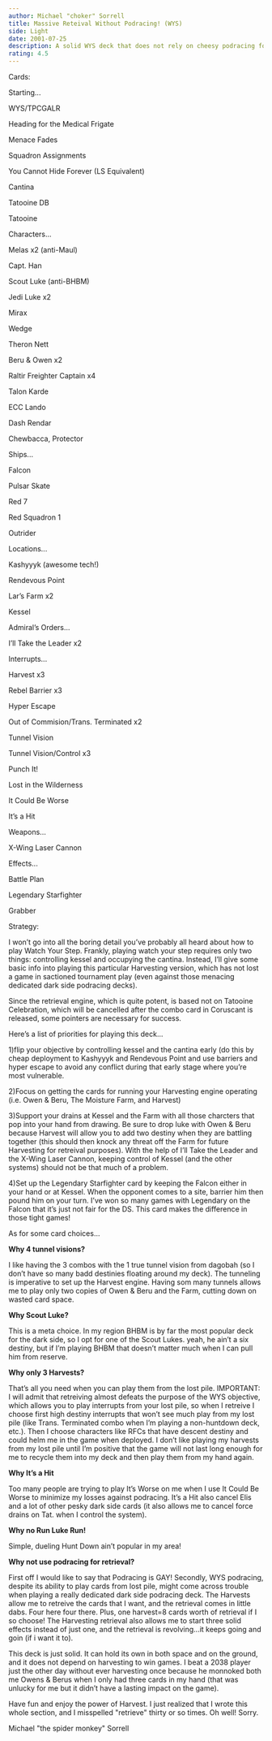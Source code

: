 ```yaml
---
author: Michael "choker" Sorrell
title: Massive Reteival Without Podracing! (WYS)
side: Light
date: 2001-07-25
description: A solid WYS deck that does not rely on cheesy podracing for retreival. This deck is old skool, but still is a clear winner...It just won me a tourney last weekend.
rating: 4.5
---
```

Cards: 

Starting...
WYS/TPCGALR
Heading for the Medical Frigate
Menace Fades
Squadron Assignments
You Cannot Hide Forever (LS Equivalent)
Cantina
Tatooine DB
Tatooine

Characters...
Melas x2 (anti-Maul)
Capt. Han
Scout Luke (anti-BHBM)
Jedi Luke x2
Mirax
Wedge
Theron Nett
Beru & Owen x2
Raltir Freighter Captain x4
Talon Karde
ECC Lando
Dash Rendar
Chewbacca, Protector

Ships...
Falcon
Pulsar Skate
Red 7
Red Squadron 1
Outrider

Locations...
Kashyyyk (awesome tech!)
Rendevous Point
Lar’s Farm x2
Kessel

Admiral’s Orders...
I’ll Take the Leader x2

Interrupts...
Harvest x3
Rebel Barrier x3
Hyper Escape
Out of Commision/Trans. Terminated x2
Tunnel Vision
Tunnel Vision/Control x3
Punch It!
Lost in the Wilderness
It Could Be Worse
It’s a Hit

Weapons...
X-Wing Laser Cannon

Effects...
Battle Plan
Legendary Starfighter
Grabber


Strategy: 

I won’t go into all the boring detail you’ve probably all heard about how to play Watch Your Step.  Frankly, playing watch your step requires only two things: controlling kessel and occupying the cantina.  Instead, I’ll give some basic info into playing this particular Harvesting version, which has not lost a game in sactioned tournament play (even against those menacing dedicated dark side podracing decks).

Since the retrieval engine, which is quite potent, is based not on Tatooine Celebration, which will be cancelled after the combo card in Coruscant is released, some pointers are necessary for success.

Here’s a list of priorities for playing this deck...
1)flip your objective by controlling kessel and the cantina early (do this by cheap deployment to Kashyyyk and Rendevous Point and use barriers and hyper escape to avoid any conflict during that early stage where you’re most vulnerable.
2)Focus on getting the cards for running your Harvesting engine operating (i.e. Owen & Beru, The Moisture Farm, and Harvest)
3)Support your drains at Kessel and the Farm with all those charcters that pop into your hand from drawing.  Be sure to drop luke with Owen & Beru because Harvest will allow you to add two destiny when they are battling together (this should then knock any threat off the Farm for future Harvesting for retreival purposes).  With the help of I’ll Take the Leader and the X-Wing Laser Cannon, keeping control of Kessel (and the other systems) should not be that much of a problem.
4)Set up the Legendary Starfighter card by keeping the Falcon either in your hand or at Kessel.  When the opponent comes to a site, barrier him then pound him on your turn.  I’ve won so many games with Legendary on the Falcon that it’s just not fair for the DS.  This card makes the difference in those tight games!

As for some card choices...
<B>Why 4 tunnel visions?</b>
I like having the 3 combos with the 1 true tunnel vision from dagobah (so I don’t have so many badd destinies floating around my deck).  The tunneling is imperative to set up the Harvest engine.  Having som many tunnels allows me to play only two copies of Owen & Beru and the Farm, cutting down on wasted card space.
<B>Why Scout Luke?</B>
This is a meta choice.  In my region BHBM is by far the most popular deck for the dark side, so I opt for one of the Scout Lukes.  yeah, he ain’t a six destiny, but if I’m playing BHBM that doesn’t matter much when I can pull him from reserve.
<B>Why only 3 Harvests?</B>
That’s all you need when you can play them from the lost pile.  IMPORTANT:  I will admit that retreiving almost defeats the purpose of the WYS objective, which allows you to play interrupts from your lost pile, so when I retreive I choose first high destiny interrupts that won’t see much play from my lost pile (like Trans. Terminated combo when I’m playing a non-huntdown deck, etc.).  Then I choose characters like RFCs that have descent destiny and could helm me in the game when deployed.  I don’t like playing my harvests from my lost pile until I’m positive that the game will not last long enough for me to recycle them into my deck and then play them from my hand again.
<B>Why It’s a Hit</B>
Too many people are trying to play It’s Worse on me when I use It Could Be Worse to minimize my losses against podracing.  It’s a Hit also cancel Elis and a lot of other pesky dark side cards (it also allows me to cancel force drains on Tat. when I control the system).
<B>Why no Run Luke Run!</B>
Simple, dueling Hunt Down ain’t popular in my area!
<B>Why not use podracing for retrieval?</B>
First off I would like to say that Podracing is GAY!  Secondly, WYS podracing, despite its ability to play cards from lost pile, might come across trouble when playing a really dedicated dark side podracing deck.  The Harvests allow me to retreive the cards that I want, and the retrieval comes in little dabs.  Four here four there.  Plus, one harvest=8 cards worth of retrieval if I so choose!  The Harvesting retrieval also allows me to start three solid effects instead of just one, and the retrieval is revolving...it keeps going and goin (if i want it to).

This deck is just solid.  It can hold its own in both space and on the ground, and it does not depend on harvesting to win games.  I beat a 2038 player just the other day without ever harvesting once because he monnoked both me Owens & Berus when I only had three cards in my hand (that was unlucky for me but it didn’t have a lasting impact on the game).

Have fun and enjoy the power of Harvest.  I just realized that I wrote this whole section, and I misspelled "retrieve" thirty or so times.  Oh well!  Sorry.

Michael "the spider monkey" Sorrell

